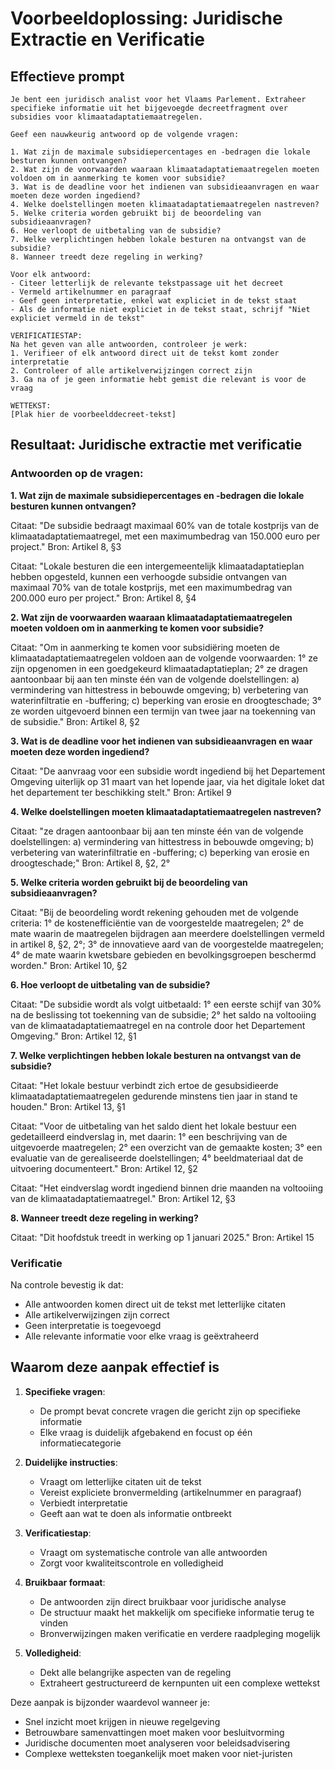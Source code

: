 # Voorbeeldoplossing: Juridische Extractie en Verificatie

## Effectieve prompt

```
Je bent een juridisch analist voor het Vlaams Parlement. Extraheer specifieke informatie uit het bijgevoegde decreetfragment over subsidies voor klimaatadaptatiemaatregelen. 

Geef een nauwkeurig antwoord op de volgende vragen:

1. Wat zijn de maximale subsidiepercentages en -bedragen die lokale besturen kunnen ontvangen?
2. Wat zijn de voorwaarden waaraan klimaatadaptatiemaatregelen moeten voldoen om in aanmerking te komen voor subsidie?
3. Wat is de deadline voor het indienen van subsidieaanvragen en waar moeten deze worden ingediend?
4. Welke doelstellingen moeten klimaatadaptatiemaatregelen nastreven?
5. Welke criteria worden gebruikt bij de beoordeling van subsidieaanvragen?
6. Hoe verloopt de uitbetaling van de subsidie?
7. Welke verplichtingen hebben lokale besturen na ontvangst van de subsidie?
8. Wanneer treedt deze regeling in werking?

Voor elk antwoord:
- Citeer letterlijk de relevante tekstpassage uit het decreet
- Vermeld artikelnummer en paragraaf
- Geef geen interpretatie, enkel wat expliciet in de tekst staat
- Als de informatie niet expliciet in de tekst staat, schrijf "Niet expliciet vermeld in de tekst"

VERIFICATIESTAP:
Na het geven van alle antwoorden, controleer je werk:
1. Verifieer of elk antwoord direct uit de tekst komt zonder interpretatie
2. Controleer of alle artikelverwijzingen correct zijn
3. Ga na of je geen informatie hebt gemist die relevant is voor de vraag

WETTEKST:
[Plak hier de voorbeelddecreet-tekst]
```

## Resultaat: Juridische extractie met verificatie

### Antwoorden op de vragen:

**1. Wat zijn de maximale subsidiepercentages en -bedragen die lokale besturen kunnen ontvangen?**

Citaat: "De subsidie bedraagt maximaal 60% van de totale kostprijs van de klimaatadaptatiemaatregel, met een maximumbedrag van 150.000 euro per project."
Bron: Artikel 8, §3

Citaat: "Lokale besturen die een intergemeentelijk klimaatadaptatieplan hebben opgesteld, kunnen een verhoogde subsidie ontvangen van maximaal 70% van de totale kostprijs, met een maximumbedrag van 200.000 euro per project."
Bron: Artikel 8, §4

**2. Wat zijn de voorwaarden waaraan klimaatadaptatiemaatregelen moeten voldoen om in aanmerking te komen voor subsidie?**

Citaat: "Om in aanmerking te komen voor subsidiëring moeten de klimaatadaptatiemaatregelen voldoen aan de volgende voorwaarden:
   1° ze zijn opgenomen in een goedgekeurd klimaatadaptatieplan;
   2° ze dragen aantoonbaar bij aan ten minste één van de volgende doelstellingen:
      a) vermindering van hittestress in bebouwde omgeving;
      b) verbetering van waterinfiltratie en -buffering;
      c) beperking van erosie en droogteschade;
   3° ze worden uitgevoerd binnen een termijn van twee jaar na toekenning van de subsidie."
Bron: Artikel 8, §2

**3. Wat is de deadline voor het indienen van subsidieaanvragen en waar moeten deze worden ingediend?**

Citaat: "De aanvraag voor een subsidie wordt ingediend bij het Departement Omgeving uiterlijk op 31 maart van het lopende jaar, via het digitale loket dat het departement ter beschikking stelt."
Bron: Artikel 9

**4. Welke doelstellingen moeten klimaatadaptatiemaatregelen nastreven?**

Citaat: "ze dragen aantoonbaar bij aan ten minste één van de volgende doelstellingen:
      a) vermindering van hittestress in bebouwde omgeving;
      b) verbetering van waterinfiltratie en -buffering;
      c) beperking van erosie en droogteschade;"
Bron: Artikel 8, §2, 2°

**5. Welke criteria worden gebruikt bij de beoordeling van subsidieaanvragen?**

Citaat: "Bij de beoordeling wordt rekening gehouden met de volgende criteria:
   1° de kostenefficiëntie van de voorgestelde maatregelen;
   2° de mate waarin de maatregelen bijdragen aan meerdere doelstellingen vermeld in artikel 8, §2, 2°;
   3° de innovatieve aard van de voorgestelde maatregelen;
   4° de mate waarin kwetsbare gebieden en bevolkingsgroepen beschermd worden."
Bron: Artikel 10, §2

**6. Hoe verloopt de uitbetaling van de subsidie?**

Citaat: "De subsidie wordt als volgt uitbetaald:
   1° een eerste schijf van 30% na de beslissing tot toekenning van de subsidie;
   2° het saldo na voltooiing van de klimaatadaptatiemaatregel en na controle door het Departement Omgeving."
Bron: Artikel 12, §1

**7. Welke verplichtingen hebben lokale besturen na ontvangst van de subsidie?**

Citaat: "Het lokale bestuur verbindt zich ertoe de gesubsidieerde klimaatadaptatiemaatregelen gedurende minstens tien jaar in stand te houden."
Bron: Artikel 13, §1

Citaat: "Voor de uitbetaling van het saldo dient het lokale bestuur een gedetailleerd eindverslag in, met daarin:
   1° een beschrijving van de uitgevoerde maatregelen;
   2° een overzicht van de gemaakte kosten;
   3° een evaluatie van de gerealiseerde doelstellingen;
   4° beeldmateriaal dat de uitvoering documenteert."
Bron: Artikel 12, §2

Citaat: "Het eindverslag wordt ingediend binnen drie maanden na voltooiing van de klimaatadaptatiemaatregel."
Bron: Artikel 12, §3

**8. Wanneer treedt deze regeling in werking?**

Citaat: "Dit hoofdstuk treedt in werking op 1 januari 2025."
Bron: Artikel 15

### Verificatie

Na controle bevestig ik dat:
- Alle antwoorden komen direct uit de tekst met letterlijke citaten
- Alle artikelverwijzingen zijn correct
- Geen interpretatie is toegevoegd
- Alle relevante informatie voor elke vraag is geëxtraheerd

## Waarom deze aanpak effectief is

1. **Specifieke vragen**:
   - De prompt bevat concrete vragen die gericht zijn op specifieke informatie
   - Elke vraag is duidelijk afgebakend en focust op één informatiecategorie

2. **Duidelijke instructies**:
   - Vraagt om letterlijke citaten uit de tekst
   - Vereist expliciete bronvermelding (artikelnummer en paragraaf)
   - Verbiedt interpretatie
   - Geeft aan wat te doen als informatie ontbreekt

3. **Verificatiestap**:
   - Vraagt om systematische controle van alle antwoorden
   - Zorgt voor kwaliteitscontrole en volledigheid

4. **Bruikbaar formaat**:
   - De antwoorden zijn direct bruikbaar voor juridische analyse
   - De structuur maakt het makkelijk om specifieke informatie terug te vinden
   - Bronverwijzingen maken verificatie en verdere raadpleging mogelijk

5. **Volledigheid**:
   - Dekt alle belangrijke aspecten van de regeling
   - Extraheert gestructureerd de kernpunten uit een complexe wettekst

Deze aanpak is bijzonder waardevol wanneer je:
- Snel inzicht moet krijgen in nieuwe regelgeving
- Betrouwbare samenvattingen moet maken voor besluitvorming
- Juridische documenten moet analyseren voor beleidsadvisering
- Complexe wetteksten toegankelijk moet maken voor niet-juristen